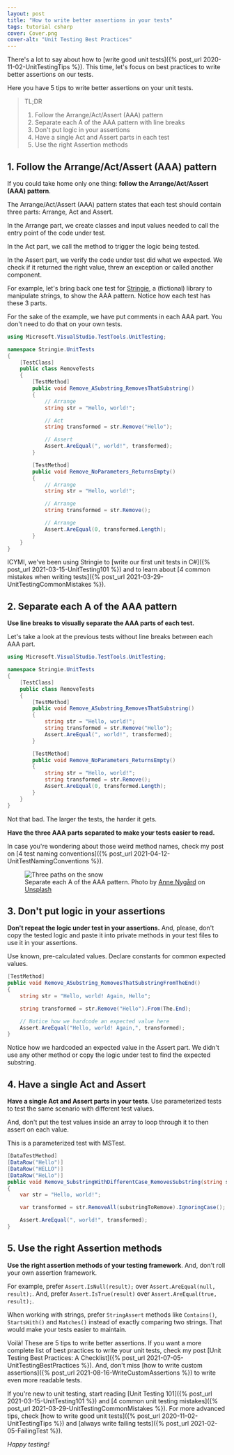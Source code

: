 ```yaml
---
layout: post
title: "How to write better assertions in your tests"
tags: tutorial csharp
cover: Cover.png
cover-alt: "Unit Testing Best Practices"
---
```


There's a lot to say about how to [write good unit tests]({% post_url 2020-11-02-UnitTestingTips %}). This time, let's focus on best practices to write better assertions on our tests.

Here you have 5 tips to write better assertions on your unit tests.

> TL;DR
> 1. Follow the Arrange/Act/Assert (AAA) pattern
> 2. Separate each A of the AAA pattern with line breaks
> 3. Don't put logic in your assertions
> 4. Have a single Act and Assert parts in each test
> 5. Use the right Assertion methods

## 1. Follow the Arrange/Act/Assert (AAA) pattern

If you could take home only one thing: **follow the Arrange/Act/Assert (AAA) pattern**.

The Arrange/Act/Assert (AAA) pattern states that each test should contain three parts: Arrange, Act and Assert.

In the Arrange part, we create classes and input values needed to call the entry point of the code under test.

In the Act part, we call the method to trigger the logic being tested.

In the Assert part, we verify the code under test did what we expected. We check if it returned the right value, threw an exception or called another component.

For example, let's bring back one test for [Stringie](https://github.com/canro91/Testing101), a (fictional) library to manipulate strings, to show the AAA pattern. Notice how each test has these 3 parts.

For the sake of the example, we have put comments in each AAA part. You don't need to do that on your own tests.

```csharp
using Microsoft.VisualStudio.TestTools.UnitTesting;

namespace Stringie.UnitTests
{
    [TestClass]
    public class RemoveTests
    {
        [TestMethod]
        public void Remove_ASubstring_RemovesThatSubstring()
        {
            // Arrange
            string str = "Hello, world!";

            // Act
            string transformed = str.Remove("Hello");

            // Assert
            Assert.AreEqual(", world!", transformed);
        }

        [TestMethod]
        public void Remove_NoParameters_ReturnsEmpty()
        {
            // Arrange
            string str = "Hello, world!";

            // Arrange
            string transformed = str.Remove();

            // Arrange
            Assert.AreEqual(0, transformed.Length);
        }
    }
}
```

ICYMI, we've been using Stringie to [write our first unit tests in C#]({% post_url 2021-03-15-UnitTesting101 %}) and to learn about [4 common mistakes when writing tests]({% post_url 2021-03-29-UnitTestingCommonMistakes %}).

## 2. Separate each A of the AAA pattern

**Use line breaks to visually separate the AAA parts of each test.**

Let's take a look at the previous tests without line breaks between each AAA part.

```csharp
using Microsoft.VisualStudio.TestTools.UnitTesting;

namespace Stringie.UnitTests
{
    [TestClass]
    public class RemoveTests
    {
        [TestMethod]
        public void Remove_ASubstring_RemovesThatSubstring()
        {
            string str = "Hello, world!";
            string transformed = str.Remove("Hello");
            Assert.AreEqual(", world!", transformed);
        }

        [TestMethod]
        public void Remove_NoParameters_ReturnsEmpty()
        {
            string str = "Hello, world!";
            string transformed = str.Remove();
            Assert.AreEqual(0, transformed.Length);
        }
    }
}
```

Not that bad. The larger the tests, the harder it gets.

**Have the three AAA parts separated to make your tests easier to read.**

In case you're wondering about those weird method names, check my post on [4 test naming conventions]({% post_url 2021-04-12-UnitTestNamingConventions %}).

<figure>
<img src="https://images.unsplash.com/photo-1613083093144-bfa5c3eb8337?crop=entropy&cs=tinysrgb&fit=crop&fm=jpg&h=400&ixid=MnwxfDB8MXxhbGx8fHx8fHx8fHwxNjIzNjkzMzU2&ixlib=rb-1.2.1&q=80&utm_campaign=api-credit&utm_medium=referral&utm_source=unsplash_source&w=600" alt="Three paths on the snow" />

<figcaption>Separate each A of the AAA pattern. Photo by <a href="https://unsplash.com/@polarmermaid?utm_source=unsplash&utm_medium=referral&utm_content=creditCopyText">Anne Nygård</a> on <a href="https://unsplash.com/?utm_source=unsplash&utm_medium=referral&utm_content=creditCopyText">Unsplash</a></figcaption>
</figure>

## 3. Don't put logic in your assertions

**Don't repeat the logic under test in your assertions.** And, please, don't copy the tested logic and paste it into private methods in your test files to use it in your assertions.

Use known, pre-calculated values. Declare constants for common expected values.

```csharp
[TestMethod]
public void Remove_ASubstring_RemovesThatSubstringFromTheEnd()
{
    string str = "Hello, world! Again, Hello";

    string transformed = str.Remove("Hello").From(The.End);

    // Notice how we hardcode an expected value here
    Assert.AreEqual("Hello, world! Again,", transformed);
}
```

Notice how we hardcoded an expected value in the Assert part. We didn't use any other method or copy the logic under test to find the expected substring.

## 4. Have a single Act and Assert

**Have a single Act and Assert parts in your tests**. Use parameterized tests to test the same scenario with different test values.

And, don't put the test values inside an array to loop through it to then assert on each value.

This is a parameterized test with MSTest.

```csharp
[DataTestMethod]
[DataRow("Hello")]
[DataRow("HELLO")]
[DataRow("HeLlo")]
public void Remove_SubstringWithDifferentCase_RemovesSubstring(string substringToRemove)
{
    var str = "Hello, world!";

    var transformed = str.RemoveAll(substringToRemove).IgnoringCase();

    Assert.AreEqual(", world!", transformed);
}
```

## 5. Use the right Assertion methods

**Use the right assertion methods of your testing framework**. And, don't roll your own assertion framework.

For example, prefer `Assert.IsNull(result);` over `Assert.AreEqual(null, result);`. And, prefer `Assert.IsTrue(result)` over `Assert.AreEqual(true, result);`.

When working with strings, prefer `StringAssert` methods like `Contains()`, `StartsWith()` and `Matches()` instead of exactly comparing two strings. That would make your tests easier to maintain.

Voilà! These are 5 tips to write better assertions. If you want a more complete list of best practices to write your unit tests, check my post [Unit Testing Best Practices: A Checklist]({% post_url 2021-07-05-UnitTestingBestPractices %}). And, don't miss [how to write custom assertions]({% post_url 2021-08-16-WriteCustomAssertions %}) to write even more readable tests.

If you're new to unit testing, start reading [Unit Testing 101]({% post_url 2021-03-15-UnitTesting101 %}) and [4 common unit testing mistakes]({% post_url 2021-03-29-UnitTestingCommonMistakes %}). For more advanced tips, check [how to write good unit tests]({% post_url 2020-11-02-UnitTestingTips %}) and [always write failing tests]({% post_url 2021-02-05-FailingTest %}).

_Happy testing!_